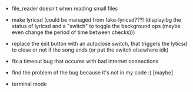 - file_reader doesn't when reading small files

- make lyricsd (could be managed from fake-lyricsd???! (displayibg the status of lyricsd and a "switch" to toggle the background ops (maybe even change the period of time between checks)))

- replace the exit button with an autoclose switch, that triggers the lyticsd to close or not if the song ends (or put the switch elsewhere idk)

- fix a timeout bug that occures with bad internet connections
- find the problem of the bug because it's not in my code :)	[maybe]

- terminal mode
